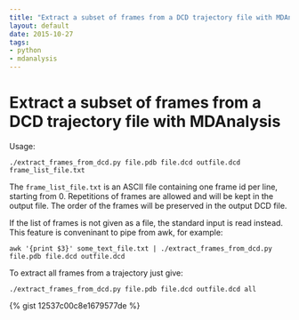 ```yaml
---
title: "Extract a subset of frames from a DCD trajectory file with MDAnalysis"
layout: default
date: 2015-10-27
tags:
- python
- mdanalysis
---
```


# Extract a subset of frames from a DCD trajectory file with MDAnalysis

Usage:

    ./extract_frames_from_dcd.py file.pdb file.dcd outfile.dcd frame_list_file.txt

The `frame_list_file.txt` is an ASCII file containing one frame id per line,
starting from 0. Repetitions of frames are allowed and will be kept in the
output file. The order of the frames will be preserved in the output DCD file.

If the list of frames is not given as a file, the standard input is read
instead. This feature is conveninant to pipe from awk, for example:

    awk '{print $3}' some_text_file.txt | ./extract_frames_from_dcd.py file.pdb file.dcd outfile.dcd

To extract all frames from a trajectory just give:

    ./extract_frames_from_dcd.py file.pdb file.dcd outfile.dcd all

{% gist 12537c00c8e1679577de %}
